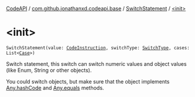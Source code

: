 [CodeAPI](../../index.md) / [com.github.jonathanxd.codeapi.base](../index.md) / [SwitchStatement](index.md) / [&lt;init&gt;](.)

# &lt;init&gt;

`SwitchStatement(value: `[`CodeInstruction`](../../com.github.jonathanxd.codeapi/-code-instruction.md)`, switchType: `[`SwitchType`](../-switch-type/index.md)`, cases: List<`[`Case`](../-case/index.md)`>)`

Switch statement, this switch can switch numeric values and object values (like Enum, String or other
objects).

You could switch objects, but make sure that the object implements [Any.hashCode](#)
and [Any.equals](#) methods.

